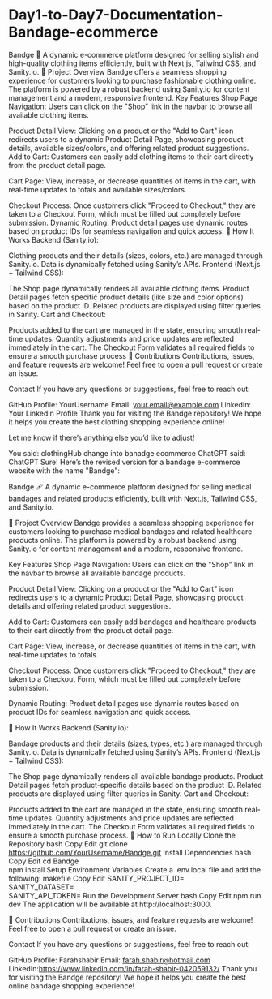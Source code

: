 # Day1-to-Day7-Documentation-Bandage-ecommerce
Bandge 👚
A dynamic e-commerce platform designed for selling stylish and high-quality clothing items efficiently, built with Next.js, Tailwind CSS, and Sanity.io.
📝 Project Overview
Bandge offers a seamless shopping experience for customers looking to purchase fashionable clothing online. The platform is powered by a robust backend using Sanity.io for content management and a modern, responsive frontend.
Key Features
Shop Page Navigation:
Users can click on the "Shop" link in the navbar to browse all available clothing items.

Product Detail View:
Clicking on a product or the "Add to Cart" icon redirects users to a dynamic Product Detail Page, showcasing product details, available sizes/colors, and offering related product suggestions.
Add to Cart:
Customers can easily add clothing items to their cart directly from the product detail page.

Cart Page:
View, increase, or decrease quantities of items in the cart, with real-time updates to totals and available sizes/colors.

Checkout Process:
Once customers click "Proceed to Checkout," they are taken to a Checkout Form, which must be filled out completely before submission.
Dynamic Routing:
Product detail pages use dynamic routes based on product IDs for seamless navigation and quick access.
🔗 How It Works
Backend (Sanity.io):

Clothing products and their details (sizes, colors, etc.) are managed through Sanity.io.
Data is dynamically fetched using Sanity’s APIs.
Frontend (Next.js + Tailwind CSS):

The Shop page dynamically renders all available clothing items.
Product Detail pages fetch specific product details (like size and color options) based on the product ID.
Related products are displayed using filter queries in Sanity.
Cart and Checkout:

Products added to the cart are managed in the state, ensuring smooth real-time updates.
Quantity adjustments and price updates are reflected immediately in the cart.
The Checkout Form validates all required fields to ensure a smooth purchase process
🤝 Contributions
Contributions, issues, and feature requests are welcome! Feel free to open a pull request or create an issue.

Contact
If you have any questions or suggestions, feel free to reach out:

GitHub Profile: YourUsername
Email: your.email@example.com
LinkedIn: Your LinkedIn Profile
Thank you for visiting the Bandge repository! We hope it helps you create the best clothing shopping experience online!

Let me know if there’s anything else you’d like to adjust!








You said:
clothingHub change into banadge ecommerce
ChatGPT said:
ChatGPT
Sure! Here’s the revised version for a bandage e-commerce website with the name "Bandge":

Bandge 🩹
A dynamic e-commerce platform designed for selling medical bandages and related products efficiently, built with Next.js, Tailwind CSS, and Sanity.io.

📝 Project Overview
Bandge provides a seamless shopping experience for customers looking to purchase medical bandages and related healthcare products online. The platform is powered by a robust backend using Sanity.io for content management and a modern, responsive frontend.

Key Features
Shop Page Navigation:
Users can click on the "Shop" link in the navbar to browse all available bandage products.

Product Detail View:
Clicking on a product or the "Add to Cart" icon redirects users to a dynamic Product Detail Page, showcasing product details and offering related product suggestions.

Add to Cart:
Customers can easily add bandages and healthcare products to their cart directly from the product detail page.

Cart Page:
View, increase, or decrease quantities of items in the cart, with real-time updates to totals.

Checkout Process:
Once customers click "Proceed to Checkout," they are taken to a Checkout Form, which must be filled out completely before submission.

Dynamic Routing:
Product detail pages use dynamic routes based on product IDs for seamless navigation and quick access.

🔗 How It Works
Backend (Sanity.io):

Bandage products and their details (sizes, types, etc.) are managed through Sanity.io.
Data is dynamically fetched using Sanity’s APIs.
Frontend (Next.js + Tailwind CSS):

The Shop page dynamically renders all available bandage products.
Product Detail pages fetch product-specific details based on the product ID.
Related products are displayed using filter queries in Sanity.
Cart and Checkout:

Products added to the cart are managed in the state, ensuring smooth real-time updates.
Quantity adjustments and price updates are reflected immediately in the cart.
The Checkout Form validates all required fields to ensure a smooth purchase process.
🚀 How to Run Locally
Clone the Repository
bash
Copy
Edit
git clone https://github.com/YourUsername/Bandge.git
Install Dependencies
bash
Copy
Edit
cd Bandge  
npm install
Setup Environment Variables
Create a .env.local file and add the following:
makefile
Copy
Edit
SANITY_PROJECT_ID=  
SANITY_DATASET=  
SANITY_API_TOKEN=
Run the Development Server
bash
Copy
Edit
npm run dev
The application will be available at http://localhost:3000.

🤝 Contributions
Contributions, issues, and feature requests are welcome! Feel free to open a pull request or create an issue.

Contact
If you have any questions or suggestions, feel free to reach out:

GitHub Profile: Farahshabir
Email: farah.shabir@hotmail.com
LinkedIn:https://www.linkedin.com/in/farah-shabir-042059132/
Thank you for visiting the Bandge repository! We hope it helps you create the best online bandage shopping experience!


